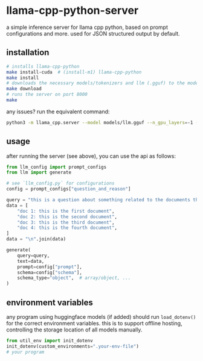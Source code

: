 # llama-cpp-python-server

a simple inference server for llama cpp python, based on prompt configurations and more. used for JSON structured output by default.

## installation

```bash
# installs llama-cpp-python
make install-cuda  # (install-m1) llama-cpp-python
make install 
# downloads the necessary models/tokenizers and llm (.gguf) to the models directory
make download
# runs the server on port 8000
make
```

any issues? run the equivalent command:

```bash
python3 -m llama_cpp.server --model models/llm.gguf --n_gpu_layers=-1 --chat_format chatml
```

## usage

after running the server (see above), you can use the api as follows:

```python
from llm_config import prompt_configs
from llm import generate

# see `llm_config.py` for configurations
config = prompt_configs["question_and_reason"]

query = "this is a question about something related to the documents the LLM will receive"
data = [
    "doc 1: this is the first document",
    "doc 2: this is the second document",
    "doc 3: this is the third document",
    "doc 4: this is the fourth document",
]
data = "\n".join(data)

generate(
    query=query,
    text=data,
    prompt=config["prompt"],
    schema=config["schema"],
    schema_type="object",  # array/object, ...
)
```

## environment variables

any program using huggingface models (if added) should run `load_dotenv()` for the correct environment variables.
this is to support offline hosting, controlling the storage location of all models manually.

```python
from util_env import init_dotenv
init_dotenv(custom_environments=".your-env-file")
# your program
```
